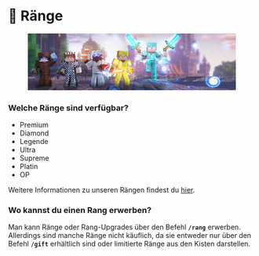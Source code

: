 # 👑 Ränge

<figure><img src="../.gitbook/assets/shop-rank.png" alt=""><figcaption></figcaption></figure>

### Welche Ränge sind verfügbar?

* Premium
* Diamond
* Legende
* Ultra
* Supreme
* Platin
* OP

Weitere Informationen zu unseren Rängen findest du [hier](https://shop.opsucht.net/category/raenge).

### Wo kannst du einen Rang erwerben?

Man kann Ränge oder Rang-Upgrades über den Befehl **`/rang`** erwerben. Allerdings sind manche Ränge nicht käuflich, da sie entweder nur über den Befehl **`/gift`** erhältlich sind oder limitierte Ränge aus den Kisten darstellen.
